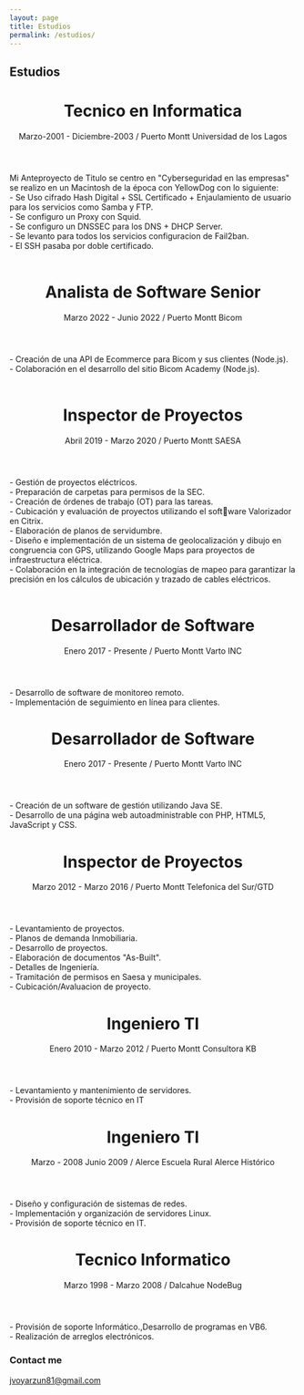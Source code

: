 ```yaml
---
layout: page
title: Estudios
permalink: /estudios/
---
```


## Estudios

<header class="post-header">
    <h1 class="post-title">Tecnico en Informatica</h1>
    <div class="post-meta">
      <span class="post-period">Marzo-2001 - Diciembre-2003 / Puerto Montt</span>
      <span class="post-company">Universidad de los Lagos</span>
    </div>
</header>
Mi Anteproyecto de Titulo se centro en "Cyberseguridad en las empresas" se realizo en un Macintosh de la época con YellowDog con lo siguiente:<br/>
  - Se Uso cifrado Hash Digital + SSL Certificado + Enjaulamiento de usuario para los servicios como Samba y FTP.<br/>
  - Se configuro un Proxy con Squid.<br/>
  - Se configuro un DNSSEC para los DNS + DHCP Server.<br/>
  - Se levanto para todos los servicios configuracion de Fail2ban.<br/> 
  - El SSH pasaba por doble certificado.<br/><br/>

<header class="post-header">
    <h1 class="post-title">Analista de Software Senior</h1>
    <div class="post-meta">
      <span class="post-period">Marzo 2022 - Junio 2022 / Puerto Montt</span>
      <span class="post-company">Bicom</span>
    </div>
</header>
  - Creación de una API de Ecommerce para Bicom y sus clientes (Node.js).<br/>
  - Colaboración en el desarrollo del sitio Bicom Academy (Node.js).<br/><br/>

<header class="post-header">
    <h1 class="post-title">Inspector de Proyectos</h1>
    <div class="post-meta">
      <span class="post-period">Abril 2019 - Marzo 2020 / Puerto Montt</span>
      <span class="post-company">SAESA</span>
    </div>
</header>
  - Gestión de proyectos eléctricos.<br/>
  - Preparación de carpetas para permisos de la SEC.<br/>
  - Creación de órdenes de trabajo (OT) para las tareas.<br/>
  - Cubicación y evaluación de proyectos utilizando el software Valorizador en Citrix.<br/>
  - Elaboración de planos de servidumbre.<br/>
  - Diseño e implementación de un sistema de geolocalización y dibujo en congruencia con GPS, utilizando Google Maps para proyectos de infraestructura eléctrica.<br/>
  - Colaboración en la integración de tecnologías de mapeo para garantizar la precisión en los cálculos de ubicación y trazado de cables eléctricos.<br/><br/>

<header class="post-header">
    <h1 class="post-title">Desarrollador de Software</h1>
    <div class="post-meta">
      <span class="post-period">Enero 2017 - Presente / Puerto Montt</span>
      <span class="post-company">Varto INC</span>
    </div>
</header>
  - Desarrollo de software de monitoreo remoto.<br/>
  - Implementación de seguimiento en línea para clientes.<br/>

<header class="post-header">
    <h1 class="post-title">Desarrollador de Software</h1>
    <div class="post-meta">
      <span class="post-period">Enero 2017 - Presente / Puerto Montt</span>
      <span class="post-company">Varto INC</span>
    </div>
</header>
  - Creación de un software de gestión utilizando Java SE.<br/>
  - Desarrollo de una página web autoadministrable con PHP, HTML5, JavaScript y CSS.<br/>
  
<header class="post-header">
    <h1 class="post-title">Inspector de Proyectos</h1>
    <div class="post-meta">
      <span class="post-period">Marzo 2012 - Marzo 2016 / Puerto Montt</span>
      <span class="post-company">Telefonica del Sur/GTD</span>
    </div>
</header>
  - Levantamiento de proyectos.<br/>
  - Planos de demanda Inmobiliaria.<br/>
  - Desarrollo de proyectos.<br/>
  - Elaboración de documentos "As-Built".<br/>
  - Detalles de Ingeniería.<br/>
  - Tramitación de permisos en Saesa y municipales.<br/>
  - Cubicación/Avaluacion de proyecto.<br/>

<header class="post-header">
    <h1 class="post-title">Ingeniero TI</h1>
    <div class="post-meta">
      <span class="post-period">Enero 2010 - Marzo 2012 / Puerto Montt</span>
      <span class="post-company">Consultora KB</span>
    </div>
</header>
  - Levantamiento y mantenimiento de servidores.<br/>
  - Provisión de soporte técnico en IT<br/>

<header class="post-header">
    <h1 class="post-title">Ingeniero TI</h1>
    <div class="post-meta">
      <span class="post-period">Marzo - 2008 Junio 2009 / Alerce</span>
      <span class="post-company">Escuela Rural Alerce Histórico</span>
    </div>
</header>
  - Diseño y configuración de sistemas de redes.<br/>
  - Implementación y organización de servidores Linux.<br/>
  - Provisión de soporte técnico en IT.<br/>

<header class="post-header">
    <h1 class="post-title">Tecnico Informatico</h1>
    <div class="post-meta">
      <span class="post-period">Marzo 1998 - Marzo 2008 / Dalcahue</span>
      <span class="post-company">NodeBug</span>
    </div>
</header>
  - Provisión de soporte Informático.,Desarrollo de programas en VB6.<br/>
  - Realización de arreglos electrónicos.<br/>



### Contact me

[jvoyarzun81@gmail.com](mailto:jvoyarzun81@gmail.com)
